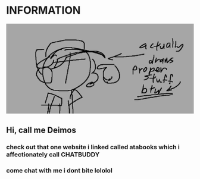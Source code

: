 # INFORMATION
![i can draw lol](image_2025-09-22_222453355.png)
## Hi, call me Deimos
### check out that one website i linked called atabooks which i affectionately call CHATBUDDY
### come chat with me i dont bite lololol
